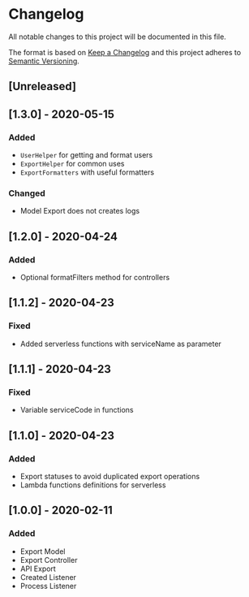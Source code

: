 # Changelog

All notable changes to this project will be documented in this file.

The format is based on [Keep a Changelog](http://keepachangelog.com/en/1.0.0/)
and this project adheres to [Semantic Versioning](http://semver.org/spec/v2.0.0.html).

## [Unreleased]

## [1.3.0] - 2020-05-15
### Added
- `UserHelper` for getting and format users
- `ExportHelper` for common uses
- `ExportFormatters` with useful formatters

### Changed
- Model Export does not creates logs

## [1.2.0] - 2020-04-24
### Added
- Optional formatFilters method for controllers

## [1.1.2] - 2020-04-23
### Fixed
- Added serverless functions with serviceName as parameter

## [1.1.1] - 2020-04-23
### Fixed
- Variable serviceCode in functions

## [1.1.0] - 2020-04-23
### Added
- Export statuses to avoid duplicated export operations
- Lambda functions definitions for serverless

## [1.0.0] - 2020-02-11
### Added
- Export Model
- Export Controller
- API Export
- Created Listener
- Process Listener
